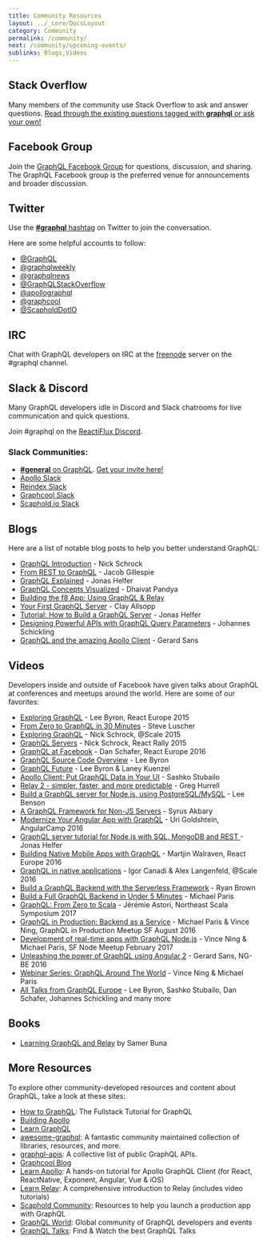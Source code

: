```yaml
---
title: Community Resources
layout: ../_core/DocsLayout
category: Community
permalink: /community/
next: /community/upcoming-events/
sublinks: Blogs,Videos
---
```


## Stack Overflow

Many members of the community use Stack Overflow to ask and answer questions. [Read through the existing questions tagged with **graphql** or ask your own!](http://stackoverflow.com/questions/tagged/graphql)

## Facebook Group

Join the [GraphQL Facebook Group](https://www.facebook.com/groups/graphql.community/) for questions, discussion, and sharing. The GraphQL Facebook group is the preferred venue for announcements and broader discussion.

## Twitter

Use the [**#graphql** hashtag](https://twitter.com/search?q=%23GraphQL&src=tyah) on Twitter to join the conversation.

Here are some helpful accounts to follow:
- [@GraphQL](https://twitter.com/GraphQL)
- [@graphqlweekly](https://twitter.com/graphqlweekly)
- [@graphqlnews](https://twitter.com/graphqlnews)
- [@GraphQLStackOverflow](https://twitter.com/GraphQLatSO)
- [@apollographql](https://twitter.com/apollographql)
- [@graphcool](https://twitter.com/graphcool)
- [@ScapholdDotIO](https://twitter.com/ScapholdDotIO)

## IRC

Chat with GraphQL developers on IRC at the [freenode](https://freenode.net/) server on the #graphql channel.

## Slack & Discord

Many GraphQL developers idle in Discord and Slack chatrooms for live
communication and quick questions.

Join #graphql on the [ReactiFlux Discord](http://join.reactiflux.com/).

### Slack Communities:

- [**#general** on GraphQL](https://graphql.slack.com/messages/general/). [Get your invite here!](https://graphql-slack.herokuapp.com/)
- [Apollo Slack](http://apollostack.com/#slack)
- [Reindex Slack](http://slack.reindex.io/)
- [Graphcool Slack](https://slack.graph.cool/)
- [Scaphold.io Slack](http://slack.scaphold.io/)

## Blogs

Here are a list of notable blog posts to help you better understand GraphQL:

- [GraphQL Introduction](https://facebook.github.io/react/blog/2015/05/01/graphql-introduction.html) - Nick Schrock
- [From REST to GraphQL](https://0x2a.sh/from-rest-to-graphql-b4e95e94c26b#.tag7nzkrb) - Jacob Gillespie
- [GraphQL Explained](https://medium.com/apollo-stack/graphql-explained-5844742f195e#.zdykxos6i) - Jonas Helfer
- [GraphQL Concepts Visualized](https://medium.com/apollo-stack/the-concepts-of-graphql-bc68bd819be3#.hfczgtdsj) - Dhaivat Pandya
- [Building the f8 App: Using GraphQL & Relay](http://makeitopen.com/tutorials/building-the-f8-app/relay/)
- [Your First GraphQL Server](https://medium.com/the-graphqlhub/your-first-graphql-server-3c766ab4f0a2#.ovn0y19k4) - Clay Allsopp
- [Tutorial: How to Build a GraphQL Server](https://medium.com/apollo-stack/tutorial-building-a-graphql-server-cddaa023c035#.bu6sdnst4) - Jonas Helfer
- [Designing Powerful APIs with GraphQL Query Parameters](https://www.graph.cool/docs/tutorials/designing-powerful-apis-with-graphql-query-parameters-aing7uech3/) - Johannes Schickling
- [GraphQL and the amazing Apollo Client](https://medium.com/google-developer-experts/graphql-and-the-amazing-apollo-client-fe57e162a70c) - Gerard Sans

## Videos

Developers inside and outside of Facebook have given talks about GraphQL at conferences and meetups around the world. Here are some of our favorites:

- [Exploring GraphQL](https://www.youtube.com/watch?v=WQLzZf34FJ8) - Lee Byron, React Europe 2015
- [From Zero to GraphQL in 30 Minutes](https://www.youtube.com/watch?v=UBGzsb2UkeY) - Steve Luscher
- [Exploring GraphQL](https://www.youtube.com/watch?v=_9RgHXqH8J0) - Nick Schrock, @Scale 2015
- [GraphQL Servers](https://www.youtube.com/watch?v=KOudxKJXsjc) - Nick Schrock, React Rally 2015
- [GraphQL at Facebook](https://www.youtube.com/watch?v=etax3aEe2dA) - Dan Schafer, React Europe 2016
- [GraphQL Source Code Overview](https://www.youtube.com/watch?v=IqtYr6RX32Q) - Lee Byron
- [GraphQL Future](https://www.youtube.com/watch?v=ViXL0YQnioU) - Lee Byron & Laney Kuenzel
- [Apollo Client: Put GraphQL Data in Your UI](https://www.youtube.com/watch?v=u1E0CbGeICo) - Sashko Stubailo
- [Relay 2 - simpler, faster, and more predictable](https://www.youtube.com/watch?v=OEfUBN9dAI8) - Greg Hurrell
- [Build a GraphQL server for Node.js, using PostgreSQL/MySQL](https://www.youtube.com/watch?v=DNPVqK_woRQ) - Lee Benson
- [A GraphQL Framework for Non-JS Servers](https://www.youtube.com/watch?v=RNoyPSrQyPs) - Syrus Akbary
- [Modernize Your Angular App with GraphQL](https://www.youtube.com/watch?v=E8feZBidZcs) - Uri Goldshtein, AngularCamp 2016
- [GraphQL server tutorial for Node.js with SQL, MongoDB and REST ](https://www.youtube.com/watch?v=PHabPhgRUuU) - Jonas Helfer
- [Building Native Mobile Apps with GraphQL](https://www.youtube.com/watch?v=z5rz3saDPJ8) - Martjin Walraven, React Europe 2016
- [GraphQL in native applications](https://atscaleconference.com/videos/graphql-in-native-applications-at-scale/) - Igor Canadi & Alex Langenfeld, @Scale 2016
- [Build a GraphQL Backend with the Serverless Framework](https://acloud.guru/learn/serverless-with-graphql) - Ryan Brown
- [Build a Full GraphQL Backend in Under 5 Minutes](https://www.youtube.com/watch?v=bJ8pnYd6jPQ) - Michael Paris
- [GraphQL: From Zero to Scala](https://www.youtube.com/watch?v=6ttypoLyRaU) - Jérémie Astori, Northeast Scala Symposium 2017
- [GraphQL in Production: Backend as a Service](https://www.youtube.com/watch?v=U2NKoStGBvE) - Michael Paris & Vince Ning, GraphQL in Production Meetup SF August 2016
- [Development of real-time apps with GraphQL Node.js](https://youtu.be/yh_A6CEqsSM) - Vince Ning & Michael Paris, SF Node Meetup February 2017
- [Unleashing the power of GraphQL using Angular 2](https://www.youtube.com/watch?v=VYpJ9pfugM8) - Gerard Sans, NG-BE 2016
- [Webinar Series: GraphQL Around The World](https://graphql-world.com/webinar) - Vince Ning & Michael Paris
- [All Talks from GraphQL Europe](https://www.youtube.com/playlist?list=PLn2e1F9Rfr6n_WFm9fPE-_wYPrYvSTySt) - Lee Byron, Sashko Stubailo, Dan Schafer, Johannes Schickling and many more

## Books

- [Learning GraphQL and Relay](https://www.packtpub.com/web-development/learning-graphql-and-relay) by Samer Buna

## More Resources

To explore other community-developed resources and content about GraphQL, take a look at these sites:

- [How to GraphQL](https://www.howtographql.com): The Fullstack Tutorial for GraphQL
- [Building Apollo](https://dev-blog.apollodata.com/)
- [Learn GraphQL](https://learngraphql.com/basics/introduction)
- [awesome-graphql](https://github.com/chentsulin/awesome-graphql): A fantastic community maintained collection of libraries, resources, and more.
- [graphql-apis](https://github.com/APIs-guru/graphql-apis): A collective list of public GraphQL APIs.
- [Graphcool Blog](https://www.graph.cool/blog/)
- [Learn Apollo](https://www.learnapollo.com/): A hands-on tutorial for Apollo GraphQL Client (for React, ReactNative, Exponent, Angular, Vue & iOS)
- [Learn Relay](https://www.learnrelay.org): A comprehensive introduction to Relay (includes video tutorials)
- [Scaphold Community](https://scaphold.io/community/): Resources to help you launch a production app with GraphQL
- [GraphQL World](https://graphql-world.com): Global community of GraphQL developers and events
- [GraphQL Talks](https://www.graph.cool/talks/): Find & Watch the best GraphQL Talks

